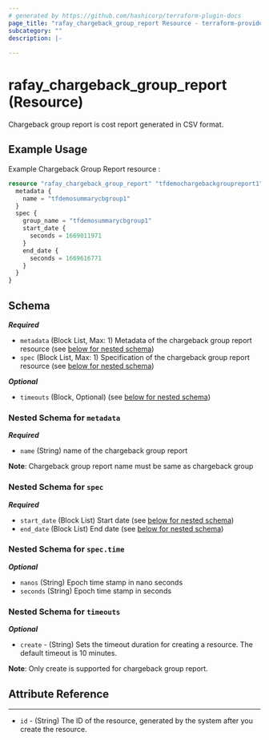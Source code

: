 ```yaml
---
# generated by https://github.com/hashicorp/terraform-plugin-docs
page_title: "rafay_chargeback_group_report Resource - terraform-provider-rafay"
subcategory: ""
description: |-
  
---
```


# rafay_chargeback_group_report (Resource)
Chargeback group report is cost report generated in CSV format.

## Example Usage

Example Chargeback Group Report resource :

```terraform
resource "rafay_chargeback_group_report" "tfdemochargebackgroupreport1" {
  metadata {
    name = "tfdemosummarycbgroup1"
  }
  spec {
    group_name = "tfdemosummarycbgroup1"
    start_date {
      seconds = 1669011971
    }
    end_date {
      seconds = 1669616771
    }
  }
}
```

<!-- schema generated by tfplugindocs -->
## Schema

***Required***

- `metadata` (Block List, Max: 1) Metadata of the chargeback group report resource (see [below for nested schema](#nestedblock--metadata))
- `spec` (Block List, Max: 1) Specification of the chargeback group report resource (see [below for nested schema](#nestedblock--spec))

***Optional***

- `timeouts` (Block, Optional) (see [below for nested schema](#nestedblock--timeouts))

<a id="nestedblock--metadata"></a>
### Nested Schema for `metadata`

***Required***

- `name` (String) name of the chargeback group report 

**Note**: Chargeback group report name must be same as chargeback group

<a id="nestedblock--spec"></a>
### Nested Schema for `spec`

***Required***

- `start_date` (Block List) Start date (see [below for nested schema](#nestedblock--spec--time))
- `end_date` (Block List) End date (see [below for nested schema](#nestedblock--spec--time))


<a id="nestedblock--spec--time"></a>
### Nested Schema for `spec.time`

***Optional***

- `nanos` (String) Epoch time stamp in nano seconds
- `seconds` (String) Epoch time stamp in seconds

<a id="nestedblock--timeouts"></a>
### Nested Schema for `timeouts`

***Optional***
- `create` - (String) Sets the timeout duration for creating a resource. The default timeout is 10 minutes. 

**Note**: Only create is supported for chargeback group report.

## Attribute Reference

---

- `id` - (String) The ID of the resource, generated by the system after you create the resource.
